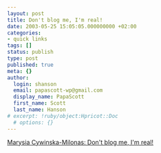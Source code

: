 ```yaml
---
layout: post
title: Don't blog me, I'm real!
date: 2003-05-25 15:05:05.000000000 +02:00
categories:
- quick links
tags: []
status: publish
type: post
published: true
meta: {}
author:
  login: shanson
  email: papascott-wp@gmail.com
  display_name: PapaScott
  first_name: Scott
  last_name: Hanson
# excerpt: !ruby/object:Hpricot::Doc
  # options: {}
---
```

<p><a title="Gentlemen, shut down your laptops!" href="http://jej.notatnik.net/blog/000974.html">Marysia Cywinska-Milonas: Don't blog me, I'm real!</a></p>
